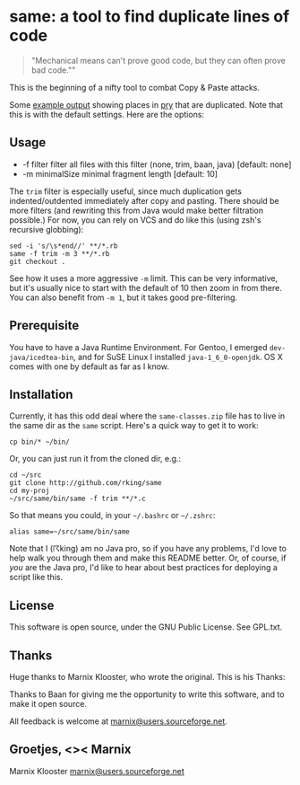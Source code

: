 same: a tool to find duplicate lines of code
============================================

> "Mechanical means can't prove good code, but they can often prove bad code.""

This is the beginning of a nifty tool to combat Copy & Paste attacks.

Some [example output](https://gist.github.com/2356c4677edb49eca331#L140)
showing places in [pry](http://github.com/pry/pry) that are duplicated. Note
that this is with the default settings. Here are the options:

Usage
-----

* -f filter       filter all files with this filter (none, trim, baan, java) [default: none]
* -m minimalSize  minimal fragment length [default: 10]

The `trim` filter is especially useful, since much duplication gets
indented/outdented immediately after copy and pasting. There should be more
filters (and rewriting this from Java would make better filtration possible.)
For now, you can rely on VCS and do like this (using zsh's recursive globbing):

    sed -i 's/\s*end//' **/*.rb
    same -f trim -m 3 **/*.rb
    git checkout .

See how it uses a more aggressive `-m` limit. This can be very informative, but
it's usually nice to start with the default of 10 then zoom in from there. You
can also benefit from `-m 1`, but it takes good pre-filtering.

Prerequisite
------------

You have to have a Java Runtime Environment. For Gentoo, I emerged
`dev-java/icedtea-bin`, and for SuSE Linux I installed `java-1_6_0-openjdk`. OS
X comes with one by default as far as I know.

Installation
------------

Currently, it has this odd deal where the `same-classes.zip` file has to live
in the same dir as the `same` script. Here's a quick way to get it to work:

    cp bin/* ~/bin/

Or, you can just run it from the cloned dir, e.g.:

    cd ~/src
    git clone http://github.com/rking/same
    cd my-proj
    ~/src/same/bin/same -f trim **/*.c

So that means you could, in your `~/.bashrc` or `~/.zshrc`:

    alias same=~/src/same/bin/same

Note that I (☈king) am no Java pro, so if you have any problems, I'd love to
help walk you through them and make this README better. Or, of course, if *you*
are the Java pro, I'd like to hear about best practices for deploying a script
like this.

License
-------

This software is open source, under the GNU Public License. See GPL.txt.

Thanks
------

Huge thanks to Marnix Klooster, who wrote the original. This is his Thanks:

Thanks to Baan for giving me the opportunity to write
this software, and to make it open source.

All feedback is welcome at marnix@users.sourceforge.net.

Groetjes,
 <><
Marnix
--
Marnix Klooster
marnix@users.sourceforge.net
